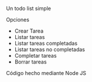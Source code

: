 Un todo list simple

Opciones
- Crear Tarea
- Listar tareas
- Listar tareas completadas
- Listar tareas no completadas
- Completar tareas
- Borrar tareas

Código hecho mediante Node JS
